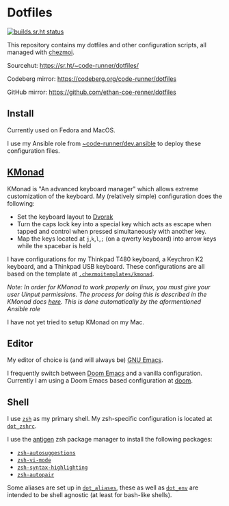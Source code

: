 # Dotfiles
[![builds.sr.ht status](https://builds.sr.ht/~code-runner/dotfiles.svg)](https://builds.sr.ht/~code-runner/dotfiles?)

This repository contains my dotfiles and other configuration scripts, all managed with [chezmoi](https://www.chezmoi.io/).

Sourcehut: https://sr.ht/~code-runner/dotfiles/

Codeberg mirror: https://codeberg.org/code-runner/dotfiles

GitHub mirror: https://github.com/ethan-coe-renner/dotfiles

## Install
Currently used on Fedora and MacOS. 

I use my Ansible role from [~code-runner/dev.ansible](https://git.sr.ht/~code-runner/dev.ansible) to deploy these configuration files.

## [KMonad](https://github.com/kmonad/kmonad)
KMonad is "An advanced keyboard manager" which allows extreme customization of the keyboard.
My (relatively simple) configuration does the following:
- Set the keyboard layout to [Dvorak](https://en.wikipedia.org/wiki/Dvorak_keyboard_layout)
- Turn the caps lock key into a special key which acts as escape when tapped and control when pressed simultaneously with another key.
- Map the keys located at `j`,`k`,`l`,`;` (on a qwerty keyboard) into arrow keys while the spacebar is held

I have configurations for my Thinkpad T480 keyboard, a Keychron K2 keyboard, and a Thinkpad USB keyboard. These configurations are all based on the template at [`.chezmoitemplates/kmonad`](./.chezmoitemplates/kmonad).

*Note: In order for KMonad to work properly on linux, you must give your user Uinput permissions.
The process for doing this is described in the KMonad docs [here](https://github.com/kmonad/kmonad/blob/master/doc/faq.md#q-how-do-i-get-uinput-permissions). This is done automatically by the aformentioned Ansible role*

I have not yet tried to setup KMonad on my Mac.

## Editor
My editor of choice is (and will always be) [GNU Emacs](https://www.gnu.org/software/emacs/).

I frequently switch between [Doom Emacs](https://github.com/doomemacs/doomemacs) and a vanilla configuration. Currently I am using a Doom Emacs based configuration at [doom](./dot_config/doom).

## Shell
I use [`zsh`](https://www.zsh.org/) as my primary shell.
My zsh-specific configuration is located at [`dot_zshrc`](./dot_zshrc).

I use the [antigen](https://github.com/zsh-users/antigen) zsh package manager to install the following packages:
- [`zsh-autosuggestions`](https://github.com/zsh-users/zsh-autosuggestions)
- [`zsh-vi-mode`](https://github.com/jeffreytse/zsh-vi-mode)
- [`zsh-syntax-highlighting`](https://github.com/zsh-users/zsh-syntax-highlighting)
- [`zsh-autopair`](https://github.com/hlissner/zsh-autopair)

Some aliases are set up in [`dot_aliases`](./dot_aliases), these as well as [`dot_env`](./dot_env) are intended to be shell agnostic (at least for bash-like shells).

